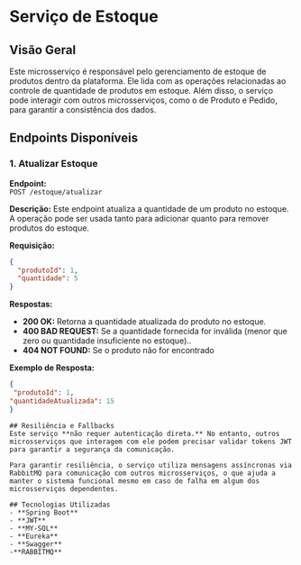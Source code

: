 # Serviço de Estoque

## Visão Geral
Este microsserviço é responsável pelo gerenciamento de estoque de produtos dentro da plataforma. Ele lida com as operações relacionadas ao controle de quantidade de produtos em estoque. Além disso, o serviço pode interagir com outros microsserviços, como o de Produto e Pedido, para garantir a consistência dos dados.

## Endpoints Disponíveis
### 1. Atualizar Estoque
**Endpoint:**  
`POST /estoque/atualizar`

**Descrição:**
Este endpoint atualiza a quantidade de um produto no estoque. A operação pode ser usada tanto para adicionar quanto para remover produtos do estoque.


**Requisição:**
```json
{
  "produtoId": 1,
  "quantidade": 5
}
```

**Respostas:**
- **200 OK:** Retorna a quantidade atualizada do produto no estoque.
- **400 BAD REQUEST:** Se a quantidade fornecida for inválida (menor que zero ou quantidade insuficiente no estoque)..
- **404 NOT FOUND:** Se o produto não for encontrado

**Exemplo de Resposta:**
```json
{
 "produtoId": 1,
"quantidadeAtualizada": 15
}
```


```
## Resiliência e Fallbacks
Este serviço **não requer autenticação direta.** No entanto, outros microsserviços que interagem com ele podem precisar validar tokens JWT para garantir a segurança da comunicação.

Para garantir resiliência, o serviço utiliza mensagens assíncronas via RabbitMQ para comunicação com outros microsserviços, o que ajuda a manter o sistema funcional mesmo em caso de falha em algum dos microsserviços dependentes.

## Tecnologias Utilizadas
- **Spring Boot**
- **JWT**
- **MY-SQL**
- **Eureka**
- **Swagger**
-**RABBITMQ**


